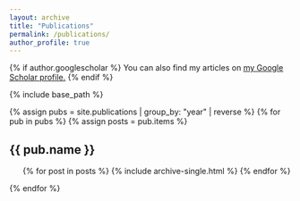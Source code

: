 ```yaml
---
layout: archive
title: "Publications"
permalink: /publications/
author_profile: true
---
```


{% if author.googlescholar %}
  You can also find my articles on <u><a href="{{author.googlescholar}}">my Google Scholar profile</a>.</u>
{% endif %}

{% include base_path %}

<!-- {% for post in site.publications reversed %}
  {% assign year=}
  {% include archive-single.html %}
{% endfor %} -->


{% assign pubs = site.publications | group_by: "year" | reverse %}
{% for pub in pubs %}
  {% assign posts = pub.items %}
  <h2 id="{{ year | slugify }}" class="archive__subtitle">{{ pub.name }}</h2>
  <ul>
  {% for post in posts %}
    {% include archive-single.html %}
  {% endfor %}
  </ul>
{% endfor %}